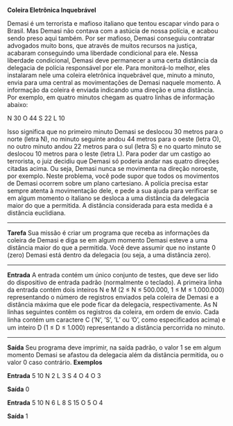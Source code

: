 **Coleira Eletrônica Inquebrável**

Demasi é um terrorista e mafioso italiano que tentou escapar vindo para o Brasil. Mas Demasi não contava com a astúcia de nossa polícia, e acabou sendo preso aqui também.
Por ser mafioso, Demasi conseguiu contratar advogados muito bons, que através de muitos recursos na justiça, acabaram conseguindo uma liberdade condicional para ele.
Nessa liberdade condicional, Demasi deve permanecer a uma certa distância da delegacia de polícia responsável por ele. Para monitorá-lo melhor, eles instalaram nele uma coleira eletrônica inquebrável que, minuto a minuto, envia para uma central as movimentações de Demasi naquele momento.
A informação da coleira é enviada indicando uma direção e uma distância. Por exemplo, em quatro minutos chegam as quatro linhas de informação abaixo:

N 30
O 44
S 22
L 10

Isso significa que no primeiro minuto Demasi se deslocou 30 metros para o norte (letra N), no minuto seguinte andou 44 metros para o oeste (letra O), no outro minuto andou 22 metros para o sul (letra S) e no quarto minuto se deslocou 10 metros para o leste (letra L). Para poder dar um castigo ao terrorista, o juiz decidiu que Demasi só poderia andar nas quatro direções citadas acima. Ou seja, Demasi nunca se movimenta na direção noroeste, por exemplo. Neste problema, você pode supor que todos os movimentos de Demasi ocorrem sobre um plano cartesiano.
A polícia precisa estar sempre atenta à movimentação dele, e pede a sua ajuda para verificar se em algum momento o italiano se desloca a uma distância da delegacia maior do que a permitida. A distância considerada para esta medida é a distância euclidiana.
********

****Tarefa****
Sua missão é criar um programa que receba as informações da coleira de Demasi e diga se em algum momento Demasi esteve a uma distância maior do que a permitida.
Você deve assumir que no instante 0 (zero) Demasi está dentro da delegacia (ou seja, a uma distância zero).
********

****Entrada****
A entrada contém um único conjunto de testes, que deve ser lido do dispositivo de entrada padrão (normalmente o teclado).
A primeira linha da entrada contém dois inteiros N e M (2 ≤ N ≤ 500.000, 1 ≤ M ≤ 1.000.000) representando o número de registros enviados pela coleira de Demasi e a distância máxima que ele pode ficar da delegacia, respectivamente. As N linhas seguintes contêm os registros da coleira, em ordem de envio. Cada linha contém um caractere C (’N’, ’S’, ’L’ ou ’O’, como especiﬁcados acima) e um inteiro D (1 ≤ D ≤ 1.000) representando a distância percorrida no minuto.
****

****Saída****
Seu programa deve imprimir, na saída padrão, o valor 1 se em algum momento Demasi se afastou da delegacia além da distância permitida, ou o valor 0 caso contrário.
****Exemplos****

**Entrada**
5 10
N 2
L 3
S 4
O 4
O 3

**Saída**
0

**Entrada**
5 10
N 6
L 8
S 15
O 5
O 4

**Saída**
1